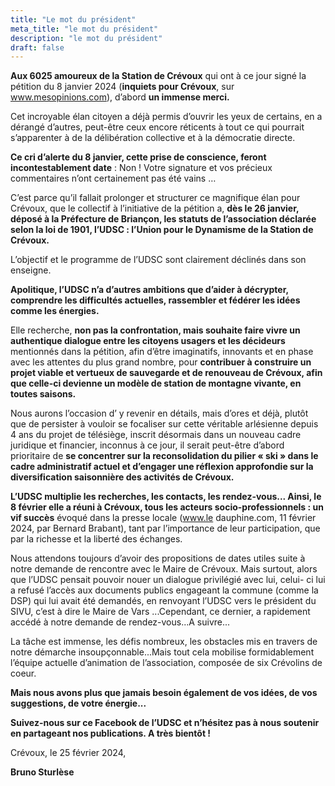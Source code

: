 ```yaml
---
title: "Le mot du président"
meta_title: "le mot du président"
description: "le mot du président"
draft: false
---
```


**Aux 6025 amoureux de la Station de Crévoux** qui ont à ce jour signé la pétition du 8 janvier 2024 (**inquiets pour Crévoux**, sur www.mesopinions.com), d’abord **un immense merci.**

Cet incroyable élan citoyen a déjà permis d’ouvrir les yeux de certains, en a dérangé d’autres, peut-être ceux encore réticents à tout ce qui pourrait s’apparenter à de la délibération collective et à la démocratie directe.

**Ce cri d’alerte du 8 janvier, cette prise de conscience, feront incontestablement date** : Non ! Votre signature et vos précieux commentaires n’ont certainement pas été vains …

C’est parce qu’il fallait prolonger et structurer ce magnifique élan pour Crévoux, que le collectif à l’initiative de la pétition a, **dès le 26 janvier, déposé à la Préfecture de Briançon, les statuts de l’association déclarée selon la loi de 1901, l’UDSC : l’Union pour le Dynamisme de la Station de Crévoux.**

L’objectif et le programme de l’UDSC sont clairement déclinés dans son enseigne.

**Apolitique, l’UDSC n’a d’autres ambitions que d’aider à décrypter, comprendre les difficultés actuelles, rassembler et fédérer les idées comme les énergies.**

Elle recherche, **non pas la confrontation, mais souhaite faire vivre un authentique dialogue entre les citoyens usagers et les décideurs** mentionnés dans la pétition, afin d’être imaginatifs, innovants et en phase avec les attentes du plus grand nombre, pour **contribuer à construire un projet viable et vertueux de sauvegarde et de renouveau de Crévoux, afin que celle-ci devienne un modèle de station de montagne vivante, en toutes saisons.**

Nous aurons l’occasion d’ y revenir en détails, mais d’ores et déjà, plutôt que de persister à vouloir se focaliser sur cette véritable arlésienne depuis 4 ans du projet de télésiège, inscrit désormais dans un nouveau cadre juridique et financier, inconnus à ce jour, il serait peut-être d’abord prioritaire de **se concentrer sur la reconsolidation du pilier « ski » dans le cadre administratif actuel et d’engager une réflexion approfondie sur la diversification saisonnière des activités de Crévoux.**

**L’UDSC multiplie les recherches, les contacts, les rendez-vous... Ainsi, le 8 février elle a réuni à Crévoux, tous les acteurs socio-professionnels : un vif succès** évoqué dans la presse locale (www.le dauphine.com, 11 février 2024, par Bernard Brabant), tant par l’importance de leur participation, que par la richesse et la liberté des échanges.

Nous attendons toujours d’avoir des propositions de dates utiles suite à notre demande de rencontre avec le Maire de Crévoux. Mais surtout, alors que l’UDSC pensait pouvoir nouer un dialogue privilégié avec lui, celui- ci lui a refusé l’accès aux documents publics engageant la commune (comme la DSP) qui lui avait été demandés, en renvoyant l’UDSC vers le président du SIVU, c’est à dire le Maire de Vars ...Cependant, ce dernier, a rapidement accédé à notre demande de rendez-vous...A suivre...

La tâche est immense, les défis nombreux, les obstacles mis en travers de notre démarche insoupçonnable...Mais tout cela mobilise formidablement l’équipe actuelle d’animation de l’association, composée de six Crévolins de coeur.

**Mais nous avons plus que jamais besoin également de vos idées, de vos suggestions, de votre énergie...**

**Suivez-nous sur ce Facebook de l’UDSC et n’hésitez pas à nous soutenir en partageant nos publications. A très bientôt !**

Crévoux, le 25 février 2024,

**Bruno Sturlèse**
